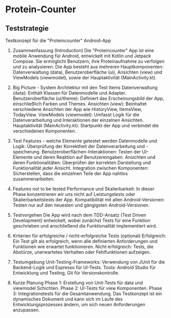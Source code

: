 # Protein-Counter

## Teststrategie

Testkonzept für die "Proteincounter" Android-App

1. Zusammenfassung (Introduction)
   Die "Proteincounter" App ist eine mobile Anwendung für Android, entwickelt mit Kotlin und Jetpack Compose. Sie ermöglicht Benutzern, ihre Proteinaufnahme zu verfolgen und zu analysieren. Die App besteht aus mehreren Hauptkomponenten: Datenverwaltung (data), Benutzeroberfläche (ui), Ansichten (view) und ViewModels (viewmodel), sowie der Hauptaktivität (MainActivity.kt).

2. Big Picture - System Architektur mit den Test Items
   Datenverwaltung (data): Enthält Klassen für Datenmodelle und Adapter.
   Benutzeroberfläche (ui/theme): Definiert das Erscheinungsbild der App, einschließlich Farben und Themes.
   Ansichten (view): Beinhaltet verschiedene Ansichten der App wie HistoryView, ItemsView, TodayView.
   ViewModels (viewmodel): Umfasst Logik für die Datenverarbeitung und Interaktionen der einzelnen Ansichten.
   Hauptaktivität (MainActivity.kt): Startpunkt der App und verbindet die verschiedenen Komponenten.
3. Test Features - welche Elemente getestet werden
   Datenmodelle und Logik: Überprüfung der Korrektheit der Datenverarbeitung und -speicherung.
   Benutzeroberflächen-Interaktionen: Testen der UI-Elemente und deren Reaktion auf Benutzereingaben.
   Ansichten und deren Funktionalitäten: Überprüfen der korrekten Darstellung und Funktionalität jeder Ansicht.
   Integration zwischen Komponenten: Sicherstellen, dass die einzelnen Teile der App nahtlos zusammenarbeiten.
4. Features not to be tested
   Performance und Skalierbarkeit: In dieser Phase konzentrieren wir uns nicht auf Leistungstests oder Skalierbarkeitstests der App.
   Kompatibilität mit allen Android-Versionen: Testen nur auf den neuesten und gängigsten Android-Versionen.
5. Testvorgehen
   Die App wird nach dem TDD-Ansatz (Test Driven Development) entwickelt, wobei zunächst Tests für eine Funktion geschrieben und anschließend die Funktionalität implementiert wird.

6. Kriterien für erfolgreiche / nicht-erfolgreiche Tests (optional)
   Erfolgreich: Ein Test gilt als erfolgreich, wenn alle definierten Anforderungen und Funktionen wie erwartet funktionieren.
   Nicht erfolgreich: Tests, die Abstürze, unerwartetes Verhalten oder Fehlfunktionen aufzeigen.
7. Testumgebung
   Unit-Testing-Frameworks: Verwendung von JUnit für die Backend-Logik und Espresso für UI-Tests.
   Tools: Android Studio für Entwicklung und Testing, Git für Versionskontrolle.
8. Kurze Planung
   Phase 1: Erstellung von Unit-Tests für data und viewmodel Schichten.
   Phase 2: UI-Tests für view Komponenten.
   Phase 3: Integrationstests für die Gesamtanwendung.
   Das Testkonzept ist ein dynamisches Dokument und kann sich im Laufe des Entwicklungsprozesses ändern, um sich neuen Anforderungen anzupassen.
